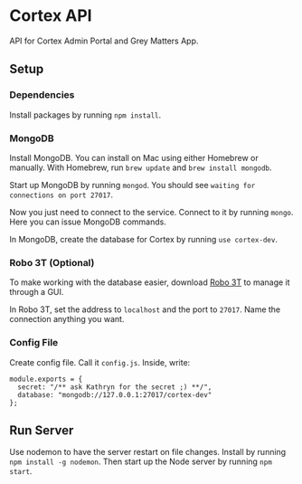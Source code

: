 # Cortex API

API for Cortex Admin Portal and Grey Matters App.

## Setup

### Dependencies

Install packages by running `npm install`.

### MongoDB

Install MongoDB. You can install on Mac using either Homebrew or manually. With Homebrew, run `brew update` and `brew install mongodb`.

Start up MongoDB by running `mongod`. You should see `waiting for connections on port 27017`.

Now you just need to connect to the service. Connect to it by running `mongo`. Here you can issue MongoDB commands.

In MongoDB, create the database for Cortex by running `use cortex-dev`.

### Robo 3T (Optional)

To make working with the database easier, download [Robo 3T](https://robomongo.org/) to manage it through a GUI.

In Robo 3T, set the address to `localhost` and the port to `27017`. Name the connection anything you want.

### Config File

Create config file. Call it `config.js`. Inside, write:

```
module.exports = {
  secret: "/** ask Kathryn for the secret ;) **/",
  database: "mongodb://127.0.0.1:27017/cortex-dev"
};
```

## Run Server

Use nodemon to have the server restart on file changes. Install by running `npm install -g nodemon`. Then start up the Node server by running `npm start`.
